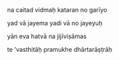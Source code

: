 na caitad vidmaḥ kataran no garīyo

yad vā jayema yadi vā no jayeyuḥ

yān eva hatvā na jijīviṣāmas

te ’vasthitāḥ pramukhe dhārtarāṣṭrāḥ